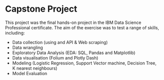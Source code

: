 # Capstone Project

This project was the final hands-on project in the IBM Data Science Professional certificate. The aim of the exercise was to test a range of skills, including:

- Data collection (using and API & Web scraping)
- Data wrangling
- Exploratory Data Analysis (EDA: SQL, Pandas and Matplotlib)
- Data visualisation (Folium and Plotly Dash)
- Modeling (Logistic Regression, Support Vector machine, Decision Tree, K nearest neighbours)
- Model Evaluation
